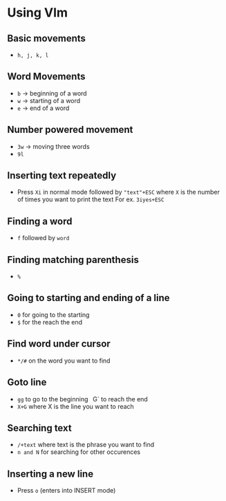 # Using VIm

## Basic movements
- `h, j, k, l`

## Word Movements
- `b` -> beginning of a word
- `w` -> starting of a word
- `e` -> end of a word

## Number powered movement
- `3w` -> moving three words
- `9l` 

## Inserting text repeatedly
- Press `Xi` in normal mode followed by `"text"+ESC` where `X` is the number of times you want to print the text
For ex. `3iyes+ESC`

## Finding a word
- `f` followed by `word`

## Finding matching parenthesis
- `%`

## Going to starting and ending of a line
- `0` for going to the starting
- `$` for the reach the end

## Find word under cursor
- `*/#` on the word you want to find

## Goto line
- `gg` to go to the beginning
` `G` to reach the end
- `X+G` where X is the line you want to reach

## Searching text
- `/+text` where text is the phrase you want to find
- `n and N` for searching for other occurences

## Inserting a new line
- Press `o` (enters into INSERT mode)
